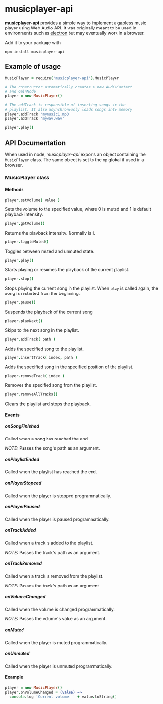 # musicplayer-api
**musicplayer-api** provides a simple way to implement a gapless music player using Web Audio API. It was originally meant to be used in environments such as [electron](https://github.com/atom/electron) but may eventually work in a browser.

Add it to your package with
```
npm install musicplayer-api
```

## Example of usage
```coffeescript
MusicPlayer = require('musicplayer-api').MusicPlayer

# The constructor automatically creates a new AudioContext
# and GainNode
player = new MusicPlayer()

# The addTrack is responsible of inserting songs in the
# playlist. It also asynchronously loads songs into memory
player.addTrack 'mymusic1.mp3'
player.addTrack 'mywav.wav'

player.play()
```

## API Documentation
When used in node, *musicplayer-api* exports an object containing the `MusicPlayer` class. The same object is set to the `mp` global if used in a browser.

### MusicPlayer class
#### Methods
```coffeescript
player.setVolume( value )
```
Sets the volume to the specified value, where 0 is muted and 1 is default playback intensity.

```coffeescript
player.getVolume()
```
Returns the playback intensity. Normally is 1.

```coffeescript
player.toggleMuted()
```
Toggles between muted and unmuted state.

```coffeescript
player.play()
```
Starts playing or resumes the playback of the current playlist.

```coffeescript
player.stop()
```
Stops playing the current song in the playlist. When `play` is called again, the song is restarted from the beginning.

```coffeescript
player.pause()
```
Suspends the playback of the current song.

```coffeescript
player.playNext()
```
Skips to the next song in the playlist.

```coffeescript
player.addTrack( path )
```
Adds the specified song to the playlist.

```coffeescript
player.insertTrack( index, path )
```
Adds the specified song in the specified position of the playlist.

```coffeescript
player.removeTrack( index )
```
Removes the specified song from the playlist.

```coffeescript
player.removeAllTracks()
```
Clears the playlist and stops the playback.

#### Events
##### onSongFinished
Called when a song has reached the end.

*NOTE:* Passes the song's path as an argument.
##### onPlaylistEnded
Called when the playlist has reached the end.
##### onPlayerStopeed
Called when the player is stopped programmatically.
##### onPlayerPaused
Called when the player is paused programmatically.
##### onTrackAdded
Called when a track is added to the playlist.

*NOTE:* Passes the track's path as an argument.
##### onTrackRemoved
Called when a track is removed from the playlist.

*NOTE:* Passes the track's path as an argument.
##### onVolumeChanged
Called when the volume is changed programmatically.

*NOTE:* Passes the volume's value as an argument.
##### onMuted
Called when the player is muted programmatically.
##### onUnmuted
Called when the player is unmuted programmatically.

#### Example
```coffeescript
player = new MusicPlayer()
player.onVolumeChanged = (value) =>
  console.log 'Current volume: ' + value.toString()
```
